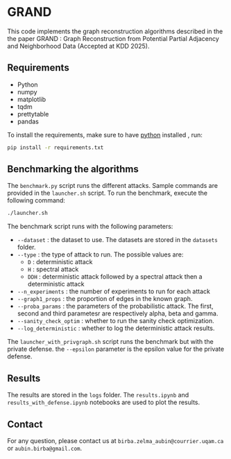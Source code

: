 # GRAND

This code implements the graph reconstruction algorithms described in the the paper GRAND : Graph Reconstruction from Potential Partial Adjacency and Neighborhood Data (Accepted at KDD 2025).

## Requirements
- Python 
- numpy
- matplotlib
- tqdm
- prettytable
- pandas


To install the requirements, make sure to have [python](https://www.python.org) installed , run:
```bash
pip install -r requirements.txt
```

## Benchmarking the algorithms
The `benchmark.py` script runs the different attacks. Sample commands are provided in the `launcher.sh` script. To run the benchmark, execute the following command:
```bash
./launcher.sh
```

The benchmark script runs with the following parameters:

- `--dataset` : the dataset to use. The datasets are stored in the `datasets` folder.
- `--type` : the type of attack to run. The possible values are:
  - `D` : deterministic attack
  - `H` : spectral attack
  - `DDH` : deterministic attack followed by a spectral attack then a deterministic attack
- `--n_experiments` : the number of experiments to run for each attack
- `--graph1_props` : the proportion of edges in the known graph.
- `--proba_params` : the parameters of the probabilistic attack. The first, second and third parametesr are respectively alpha, beta and gamma.
- `--sanity_check_optim` : whether to run the sanity check optimization. 
- `--log_deterministic` : whether to log the deterministic attack results.

The `launcher_with_privgraph.sh` script runs the benchmark but with the private defense.
the `--epsilon` parameter is the epsilon value for the private defense.

## Results
The results are stored in the `logs` folder. The `results.ipynb` and `results_with_defense.ipynb` notebooks are used to plot the results.


## Contact
For any question, please contact us at `birba.zelma_aubin@courrier.uqam.ca` or `aubin.birba@gmail.com`.